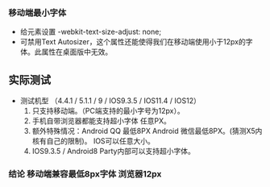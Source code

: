 

### 移动端最小字体
- 给元素设置 -webkit-text-size-adjust: none;
- 可禁用Text Autosizer，这个属性还能使得我们在移动端使用小于12px的字体。此属性在桌面版中无效。

## 实际测试
- 测试机型 （4.4.1 /  5.1.1 /  9  / IOS9.3.5 / IOS11.4  / IOS12）
    1.   只支持移动端。（PC端支持的最小字号为12px）。
    2.   手机自带浏览器都能支持超小字体 任意PX。
    3.   额外特殊情况：Android QQ 最低8PX   Android 微信最低8PX。(猜测X5内核有自己的限制)。 IOS可以任意大小。
    4.   IOS9.3.5 / Android8 Party内部可以支持超小字体。


### 结论 移动端兼容最低8px字体 浏览器12px
